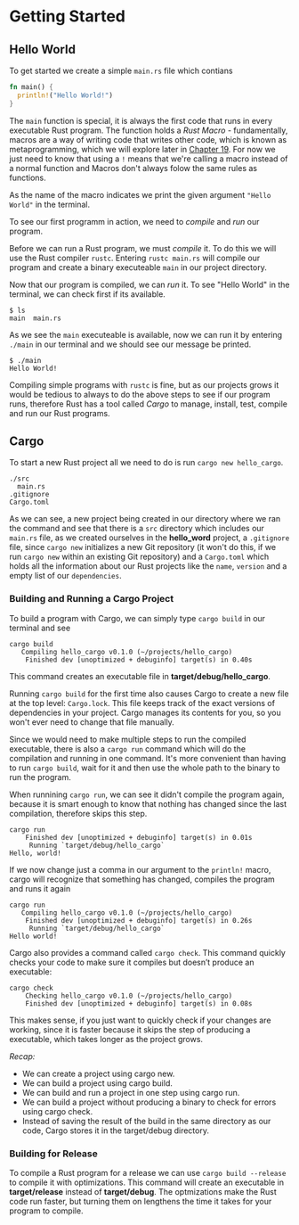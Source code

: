 # Getting Started

## Hello World

To get started we create a simple `main.rs` file which contians

```rust
fn main() {
  println!("Hello World!")
}
```

The `main` function is special, it is always the first code that runs in every executable Rust program.
The function holds a *Rust Macro* - fundamentally, macros are a way of writing code that writes other code, which is known as metaprogramming, which we will explore later in [Chapter 19](https://doc.rust-lang.org/book/ch19-06-macros.html). For now we just need to know that using a `!` means that we're calling a macro instead of a normal function and Macros don't always folow the same rules as functions.

As the name of the macro indicates we print the given argument `"Hello World"` in the terminal. 

To see our first programm in action, we need to *compile* and *run* our program. 

Before we can run a Rust program, we must *compile* it. To do this we will use the Rust compiler `rustc`. Entering `rustc main.rs` will compile our program and create a binary executeable `main` in our project directory. 

Now that our program is compiled, we can *run* it. To see "Hello World" in the terminal, we can check first if its available.

```shell
$ ls
main  main.rs
```

As we see the `main` executeable is available, now we can run it by entering `./main` in our terminal and we should see our message be printed.

```shell
$ ./main
Hello World!
```

Compiling simple programs with `rustc` is fine, but as our projects grows it would be tedious to always to do the above steps to see if our program runs, therefore Rust has a tool called *Cargo* to manage, install, test, compile and run our Rust programs.

## Cargo
To start a new Rust project all we need to do is run `cargo new hello_cargo`. 

```shell
./src
  main.rs
.gitignore
Cargo.toml
```

As we can see, a new project being created in our directory where we ran the command and see that there is a `src` directory which includes our `main.rs` file, as we created ourselves in the __hello_word__ project, a `.gitignore` file, since `cargo new` initializes a new Git repository (it won't do this, if we run `cargo new` within an existing Git repository) and a `Cargo.toml` which holds all the information about our Rust projects like the ``name``, ``version`` and a empty list of our `dependencies`.

### Building and Running a Cargo Project

To build a program with Cargo, we can simply type `cargo build` in our terminal and see 
```shell
cargo build
   Compiling hello_cargo v0.1.0 (~/projects/hello_cargo)
    Finished dev [unoptimized + debuginfo] target(s) in 0.40s
```

This command creates an executable file in __target/debug/hello_cargo__.

Running `cargo build` for the first time also causes Cargo to create a new file at the top level: `Cargo.lock`. This file keeps track of the exact versions of dependencies in your project. Cargo manages its contents for you, so you won't ever need to change that file manually.

Since we would need to make multiple steps to run the compiled executable, there is also a `cargo run` command which will do the compilation and running in one command. It's more convenient than having to run `cargo build`, wait for it and then use the whole path to the binary to run the program.

When runnining `cargo run`, we can see it didn't compile the program again, because it is smart enough to know that nothing has changed since the last compilation, therefore skips this step. 

```shell
cargo run
    Finished dev [unoptimized + debuginfo] target(s) in 0.01s
     Running `target/debug/hello_cargo`
Hello, world!
```

If we now change just a comma in our argument to the `println!` macro, cargo will recognize that something has changed, compiles the program and runs it again

```shell
cargo run
   Compiling hello_cargo v0.1.0 (~/projects/hello_cargo)
    Finished dev [unoptimized + debuginfo] target(s) in 0.26s
     Running `target/debug/hello_cargo`
Hello world!
```

Cargo also provides a command called `cargo check`. This command quickly checks your code to make sure it compiles but doesn’t produce an executable:

```shell
cargo check 
    Checking hello_cargo v0.1.0 (~/projects/hello_cargo)
    Finished dev [unoptimized + debuginfo] target(s) in 0.08s
```

This makes sense, if you just want to quickly check if your changes are working, since it is faster because it skips the step of producing a executable, which takes longer as the project grows.

*Recap:*
- We can create a project using cargo new.
- We can build a project using cargo build.
- We can build and run a project in one step using cargo run.
- We can build a project without producing a binary to check for errors using cargo check.
- Instead of saving the result of the build in the same directory as our code, Cargo stores it in the target/debug directory.

### Building for Release

To compile a Rust program for a release we can use `cargo build --release` to compile it with optimizations. This command will create an executable in __target/release__ instead of __target/debug__. The optmizations make the Rust code run faster, but turning them on lengthens the time it takes for your program to compile.